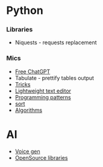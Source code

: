 # Python
### Libraries
* Niquests - requests replacement

### Mics

* [Free ChatGPT](https://www.youtube.com/watch?v=tVDAQcag9-M)
* Tabulate - prettify tables output
* [Tricks](https://proglib.io/sh/gVMDfexA9U)
* [Lightweight text editor](https://www.jetbrains.com/ru-ru/fleet/)
* [Programming patterns](https://proglib.io/sh/aMZjqlAcr3)
* [sort](https://proglib.io/p/sravnenie-6-algoritmov-sortirovki-puzyrkom-vyborom-kuchey-vstavkami-sliyaniem-i-bystraya-2022-02-08)
* [Algorithms](https://github.com/TheAlgorithms/Python/blob/master/DIRECTORY.md)
# AI
* [Voice gen](https://proglib.io/p/16-luchshih-neyronok-dlya-sinteza-rechi-2023-11-08)
* [OpenSource libraries](https://teletype.in/@spiral_gleb/0_WqmvqZAa1)
